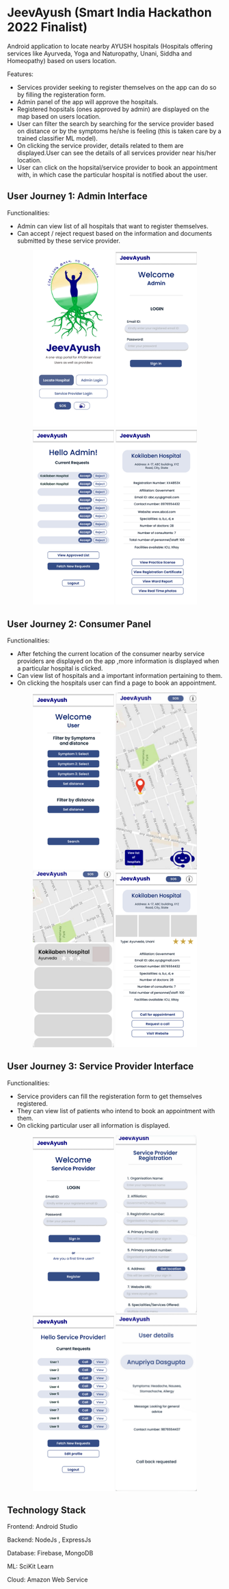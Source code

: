 # JeevAyush (Smart India Hackathon 2022 Finalist)

Android application to locate nearby AYUSH hospitals (Hospitals offering services like Ayurveda, Yoga and Naturopathy, Unani, Siddha and Homeopathy) based on users location.

Features:

* Services provider seeking to register themselves on the app can do so by filling the registeration form.
* Admin panel of the app will approve the hospitals.
* Registered hopsitals (ones approved by admin) are displayed on the map based on users location.
* User can filter the search by searching for the service provider based on distance or by the symptoms he/she is feeling (this is taken care by a trained classifier ML model).
* On clicking the service provider, details related to them are displayed.User can see the details of all services provider near his/her location.
* User can click on the hopsital/service provider to book an appointment with, in which case the particular hospital is notified about the user.


## User Journey 1: Admin Interface ##

Functionalities:
* Admin can view list of all hospitals that want to register themselves. 
* Can accept / reject request based on the information and documents submitted by these service provider.

<p align="center">
  <img src="/home1.jpg" width="190" />
  <img src="/admin login.jpg" width="190" /> 
   <img src="/Admin.jpg" width="190" />
  <img src="/Admin_ Hospital 1 view.jpg" width="190" /> 
  
</p>

## User Journey 2: Consumer Panel ##
Functionalities:
* After fetching the current location of the consumer nearby service providers are displayed on the app ,more information is displayed when a particular hospital is clicked. 
* Can view list of hospitals and a important information pertaining to them. 
* On clicking the hospitals user can find a page to book an appointment.

<p align="center">
 
  <img src="/user filter.jpg" width="190" />
  <img src="/display_map.png" width="190" />
  <img src="/hospital_list.png" width="190" />
  <img src="/Single hospital from list.jpg" width="190" />
  
</p>

## User Journey 3: Service Provider Interface ##
Functionalities:
* Service providers can fill the registeration form to get themselves registered. 
* They can view list of patients who intend to book an appointment with them. 
* On clicking particular user all information is displayed.

<p align="center">
<img src="/Hospital 1.jpg" width="190" />
  <img src="/hospital_registration.png" width="190" />
  <!---<img src="/Post registration msg.jpg" width="190" />-->
  <img src="/Hospital after sign in.jpg" width="190" />
  <img src="/user_info.png" width="190" />
  
</p>

## Technology Stack ##
<p>Frontend: Android Studio </p>

<p>Backend:  NodeJs , ExpressJs </p>

<p>Database: Firebase, MongoDB </p>
<p>ML: SciKit Learn </p>
<p>Cloud: Amazon Web Service </p>
